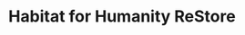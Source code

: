 ---
title: "Habitat for Humanity ReStore"
url: /richmond/habitat-for-humanity-restore/
shop: Gebrauchtwaren
---